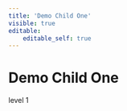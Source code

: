 ```yaml
---
title: 'Demo Child One'
visible: true
editable:
    editable_self: true
---
```


# Demo Child One
level 1